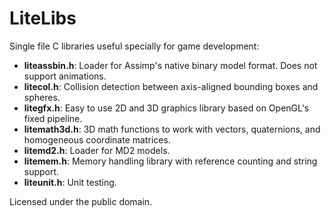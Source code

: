 # LiteLibs
Single file C libraries useful specially for game development:

* **liteassbin.h**: Loader for Assimp's native binary model format. Does not support animations.
* **litecol.h**: Collision detection between axis-aligned bounding boxes and spheres.
* **litegfx.h**: Easy to use 2D and 3D graphics library based on OpenGL's fixed pipeline.
* **litemath3d.h**: 3D math functions to work with vectors, quaternions, and homogeneous coordinate matrices.
* **litemd2.h**: Loader for MD2 models.
* **litemem.h**: Memory handling library with reference counting and string support.
* **liteunit.h**: Unit testing.

Licensed under the public domain.
